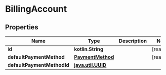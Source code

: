 
# BillingAccount

## Properties
Name | Type | Description | Notes
------------ | ------------- | ------------- | -------------
**id** | **kotlin.String** |  |  [readonly]
**defaultPaymentMethod** | [**PaymentMethod**](PaymentMethod.md) |  |  [readonly]
**defaultPaymentMethodId** | [**java.util.UUID**](java.util.UUID.md) |  | 



